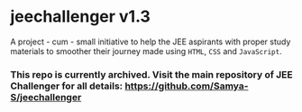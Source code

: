 # jeechallenger v1.3
 
A project - cum - small initiative to help the JEE aspirants with proper study materials to smoother their journey made using `HTML`, `CSS` and `JavaScript`.

### This repo is currently archived. Visit the main repository of JEE Challenger for all details: https://github.com/Samya-S/jeechallenger
